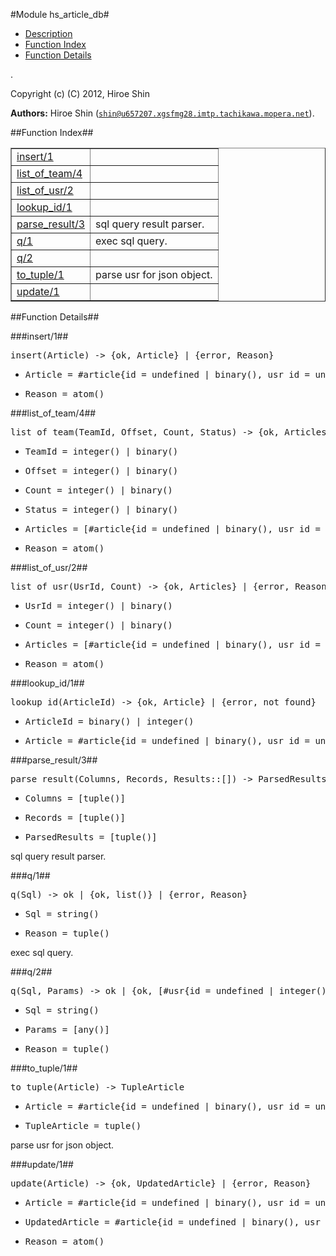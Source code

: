 

#Module hs_article_db#
* [Description](#description)
* [Function Index](#index)
* [Function Details](#functions)


.



Copyright (c) (C) 2012, Hiroe Shin

__Authors:__ Hiroe Shin ([`shin@u657207.xgsfmg28.imtp.tachikawa.mopera.net`](mailto:shin@u657207.xgsfmg28.imtp.tachikawa.mopera.net)).<a name="index"></a>

##Function Index##


<table width="100%" border="1" cellspacing="0" cellpadding="2" summary="function index"><tr><td valign="top"><a href="#insert-1">insert/1</a></td><td></td></tr><tr><td valign="top"><a href="#list_of_team-4">list_of_team/4</a></td><td></td></tr><tr><td valign="top"><a href="#list_of_usr-2">list_of_usr/2</a></td><td></td></tr><tr><td valign="top"><a href="#lookup_id-1">lookup_id/1</a></td><td></td></tr><tr><td valign="top"><a href="#parse_result-3">parse_result/3</a></td><td>sql query result parser.</td></tr><tr><td valign="top"><a href="#q-1">q/1</a></td><td>exec sql query.</td></tr><tr><td valign="top"><a href="#q-2">q/2</a></td><td></td></tr><tr><td valign="top"><a href="#to_tuple-1">to_tuple/1</a></td><td>parse usr for json object.</td></tr><tr><td valign="top"><a href="#update-1">update/1</a></td><td></td></tr></table>


<a name="functions"></a>

##Function Details##

<a name="insert-1"></a>

###insert/1##




<pre>insert(Article) -&gt; {ok, Article} | {error, Reason}</pre>
<ul class="definitions"><li><pre>Article = #article{id = undefined | binary(), usr_id = undefined | integer(), team_id = undefined | integer(), title = undefined | binary(), text = undefined | binary(), type = undefined | integer(), created_at = undefined | non_neg_integer(), status = undefined | integer(), progress = undefined | integer(), lat = undefined | string(), lng = undefined | string()}</pre></li><li><pre>Reason = atom()</pre></li></ul>

<a name="list_of_team-4"></a>

###list_of_team/4##




<pre>list_of_team(TeamId, Offset, Count, Status) -&gt; {ok, Articles} | {error, Reason}</pre>
<ul class="definitions"><li><pre>TeamId = integer() | binary()</pre></li><li><pre>Offset = integer() | binary()</pre></li><li><pre>Count = integer() | binary()</pre></li><li><pre>Status = integer() | binary()</pre></li><li><pre>Articles = [#article{id = undefined | binary(), usr_id = undefined | integer(), team_id = undefined | integer(), title = undefined | binary(), text = undefined | binary(), type = undefined | integer(), created_at = undefined | non_neg_integer(), status = undefined | integer(), progress = undefined | integer(), lat = undefined | string(), lng = undefined | string()}]</pre></li><li><pre>Reason = atom()</pre></li></ul>

<a name="list_of_usr-2"></a>

###list_of_usr/2##




<pre>list_of_usr(UsrId, Count) -&gt; {ok, Articles} | {error, Reason}</pre>
<ul class="definitions"><li><pre>UsrId = integer() | binary()</pre></li><li><pre>Count = integer() | binary()</pre></li><li><pre>Articles = [#article{id = undefined | binary(), usr_id = undefined | integer(), team_id = undefined | integer(), title = undefined | binary(), text = undefined | binary(), type = undefined | integer(), created_at = undefined | non_neg_integer(), status = undefined | integer(), progress = undefined | integer(), lat = undefined | string(), lng = undefined | string()}]</pre></li><li><pre>Reason = atom()</pre></li></ul>

<a name="lookup_id-1"></a>

###lookup_id/1##




<pre>lookup_id(ArticleId) -&gt; {ok, Article} | {error, not_found}</pre>
<ul class="definitions"><li><pre>ArticleId = binary() | integer()</pre></li><li><pre>Article = #article{id = undefined | binary(), usr_id = undefined | integer(), team_id = undefined | integer(), title = undefined | binary(), text = undefined | binary(), type = undefined | integer(), created_at = undefined | non_neg_integer(), status = undefined | integer(), progress = undefined | integer(), lat = undefined | string(), lng = undefined | string()}</pre></li></ul>

<a name="parse_result-3"></a>

###parse_result/3##




<pre>parse_result(Columns, Records, Results::[]) -&gt; ParsedResults</pre>
<ul class="definitions"><li><pre>Columns = [tuple()]</pre></li><li><pre>Records = [tuple()]</pre></li><li><pre>ParsedResults = [tuple()]</pre></li></ul>



sql query result parser.<a name="q-1"></a>

###q/1##




<pre>q(Sql) -&gt; ok | {ok, list()} | {error, Reason}</pre>
<ul class="definitions"><li><pre>Sql = string()</pre></li><li><pre>Reason = tuple()</pre></li></ul>



exec sql query.<a name="q-2"></a>

###q/2##




<pre>q(Sql, Params) -&gt; ok | {ok, [#usr{id = undefined | integer(), name = undefined | string(), longname = string(), email = undefined | string(), password = undefined | binary(), password_seed = undefined | binary(), icon_url = string(), lat = string(), lng = string(), description = string(), created_at = undefined | non_neg_integer()}]} | {error, Reason}</pre>
<ul class="definitions"><li><pre>Sql = string()</pre></li><li><pre>Params = [any()]</pre></li><li><pre>Reason = tuple()</pre></li></ul>

<a name="to_tuple-1"></a>

###to_tuple/1##




<pre>to_tuple(Article) -&gt; TupleArticle</pre>
<ul class="definitions"><li><pre>Article = #article{id = undefined | binary(), usr_id = undefined | integer(), team_id = undefined | integer(), title = undefined | binary(), text = undefined | binary(), type = undefined | integer(), created_at = undefined | non_neg_integer(), status = undefined | integer(), progress = undefined | integer(), lat = undefined | string(), lng = undefined | string()}</pre></li><li><pre>TupleArticle = tuple()</pre></li></ul>



parse usr for json object.<a name="update-1"></a>

###update/1##




<pre>update(Article) -&gt; {ok, UpdatedArticle} | {error, Reason}</pre>
<ul class="definitions"><li><pre>Article = #article{id = undefined | binary(), usr_id = undefined | integer(), team_id = undefined | integer(), title = undefined | binary(), text = undefined | binary(), type = undefined | integer(), created_at = undefined | non_neg_integer(), status = undefined | integer(), progress = undefined | integer(), lat = undefined | string(), lng = undefined | string()}</pre></li><li><pre>UpdatedArticle = #article{id = undefined | binary(), usr_id = undefined | integer(), team_id = undefined | integer(), title = undefined | binary(), text = undefined | binary(), type = undefined | integer(), created_at = undefined | non_neg_integer(), status = undefined | integer(), progress = undefined | integer(), lat = undefined | string(), lng = undefined | string()}</pre></li><li><pre>Reason = atom()</pre></li></ul>

